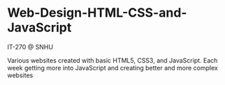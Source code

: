 # Web-Design-HTML-CSS-and-JavaScript

IT-270 @ SNHU

Various websites created with basic HTML5, CSS3, and JavaScript. Each week getting more into JavaScript and creating better
and more complex websites
